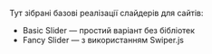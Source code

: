 Тут зібрані базові реалізації слайдерів для сайтів:
- Basic Slider — простий варіант без бібліотек
- Fancy Slider — з використанням Swiper.js
